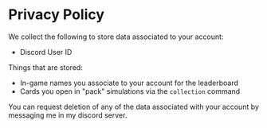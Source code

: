 Privacy Policy
===

We collect the following to store data associated to your account:
- Discord User ID

Things that are stored:
- In-game names you associate to your account for the leaderboard
- Cards you open in "pack" simulations via the `collection` command

You can request deletion of any of the data associated with your account by messaging me in my discord server.

